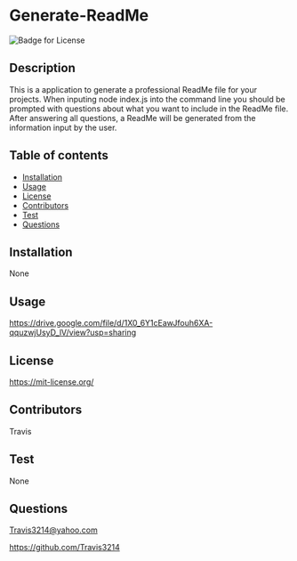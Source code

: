 # Generate-ReadMe
  ![Badge for License](https://shields.io/badge/license-MIT-red.svg)

  ## Description
  This is a application to generate a professional ReadMe file for your projects. When inputing node index.js into the command line you should be prompted with questions about what you want to include in the ReadMe file. After answering all questions, a ReadMe will be generated from the information input by the user.

  ## Table of contents
  * [Installation](#installation)
  * [Usage](#usage)
  * [License](#license)
  * [Contributors](#contributors)
  * [Test](#test)
  * [Questions](#questions)

  ## Installation
  None

  ## Usage
  https://drive.google.com/file/d/1X0_6Y1cEawJfouh6XA-qquzwjUsyD_lV/view?usp=sharing

  ## License
  https://mit-license.org/

  ## Contributors
  Travis

  ## Test
  None

  ## Questions
  Travis3214@yahoo.com

  https://github.com/Travis3214
  